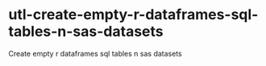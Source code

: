 # utl-create-empty-r-dataframes-sql-tables-n-sas-datasets
Create empty r dataframes sql tables n sas datasets
